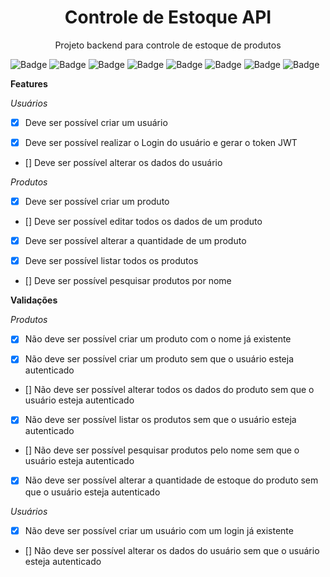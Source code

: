 <h1 align="center">Controle de Estoque API</h1>

<p align="center">Projeto backend para controle de estoque de produtos</p>

![Badge](https://img.shields.io/badge/Version-1.0.0-yellow?style=for-the-badge&logo=ghost)
![Badge](https://img.shields.io/badge/Typescript-^4.9.5-blue?style=for-the-badge&logo=ghost)
![Badge](https://img.shields.io/badge/Prisma-4.10.1-blue?style=for-the-badge&logo=ghost)
![Badge](https://img.shields.io/badge/Prisma_Client-^4.10.1-blue?style=for-the-badge&logo=ghost)
![Badge](https://img.shields.io/badge/Express-^4.18.2-lightgrey?style=for-the-badge&logo=ghost)
![Badge](https://img.shields.io/badge/JWT-^9.0.0-%237159c1?style=for-the-badge&logo=ghost)
![Badge](https://img.shields.io/badge/License-ISC-brightgreen?style=for-the-badge&logo=ghost)
![Badge](https://img.shields.io/badge/Status-In_progress-%237159c1?style=for-the-badge&logo=ghost)

**Features**

*Usuários*

- [x] Deve ser possível criar um usuário

- [x] Deve ser possível realizar o Login do usuário e gerar o token JWT

- [] Deve ser possível alterar os dados do usuário

*Produtos*

- [x] Deve ser possível criar um produto

- [] Deve ser possível editar todos os dados de um produto

- [x] Deve ser possível alterar a quantidade de um produto

- [x] Deve ser possível listar todos os produtos

- [] Deve ser possível pesquisar produtos por nome


**Validações**

*Produtos*

- [x] Não deve ser possível criar um produto com o nome já existente

- [x] Não deve ser possível criar um produto sem que o usuário esteja autenticado

- [] Não deve ser possível alterar todos os dados do produto sem que o usuário esteja autenticado

- [x] Não deve ser possível listar os produtos sem que o usuário esteja autenticado

- [] Não deve ser possível pesquisar produtos pelo nome sem que o usuário esteja autenticado

- [x] Não deve ser possível alterar a quantidade de estoque do produto sem que o usuário esteja autenticado

*Usuários*

- [x] Não deve ser possível criar um usuário com um login já existente

- [] Não deve ser possível alterar os dados do usuário sem que o usuário esteja autenticado